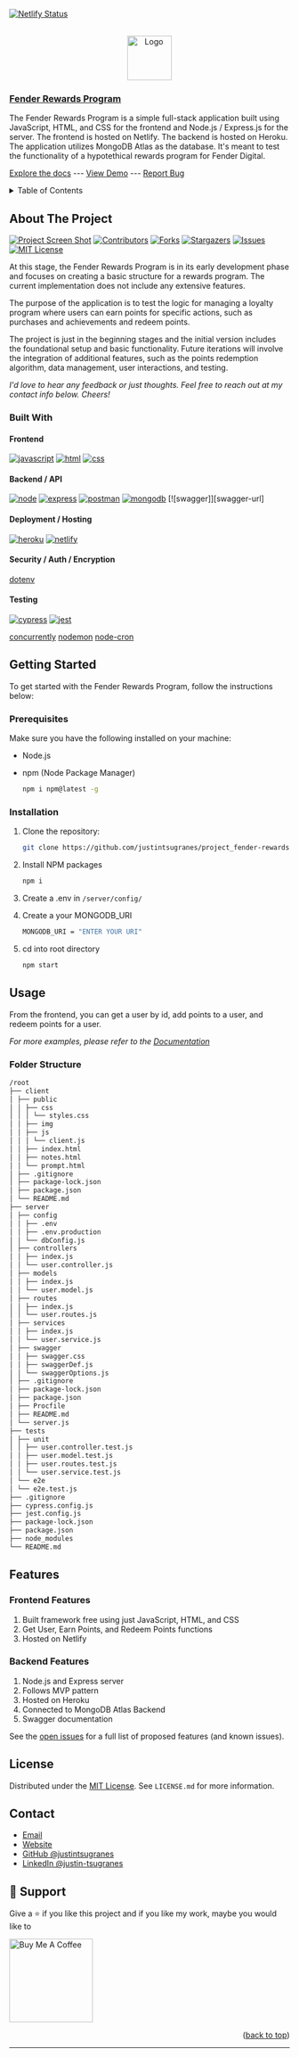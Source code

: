 <a name="readme-top"></a>

<!-- STATUS BADGES -->

[![Netlify Status](https://api.netlify.com/api/v1/badges/190615d9-f107-409b-9855-22f0999b6a33/deploy-status)](https://app.netlify.com/sites/willowy-kheer-7c8f81/deploys)

<!-- PROJECT HEADING -->
<br />
<div align="center">
  <a href="https://github.com/justintsugranes/">
    <img src="images/logo.webp" alt="Logo" width="80" height="80">
  </a>
</div>

### [Fender Rewards Program][project-url]

The Fender Rewards Program is a simple full-stack application built using JavaScript, HTML, and CSS for the frontend and Node.js / Express.js for the server. The frontend is hosted on Netlify. The backend is hosted on Heroku. The application utilizes MongoDB Atlas as the database. It's meant to test the functionality of a hypotethical rewards program for Fender Digital.

[Explore the docs][repo-url] --- [View Demo][project-url] --- [Report Bug][issues-url]

<!-- TABLE OF CONTENTS -->
<details>
  <summary>Table of Contents</summary>
  <ol>
    <li>
      <a href="#about-the-project">About The Project</a>
      <ul>
        <li><a href="#built-with">Built With</a></li>
      </ul>
    </li>
    <li>
      <a href="#getting-started">Getting Started</a>
      <ul>
        <li><a href="#prerequisites">Prerequisites</a></li>
        <li><a href="#installation">Installation</a></li>
      </ul>
    </li>
    <li><a href="#usage">Usage</a></li>
    <li><a href="#license">License</a></li>
    <li><a href="#contact">Contact</a></li>
  </ol>
</details>

## About The Project

[![Project Screen Shot][project-screenshot]][project-url] [![Contributors][contributors-shield]][contributors-url] [![Forks][forks-shield]][forks-url] [![Stargazers][stars-shield]][stars-url] [![Issues][issues-shield]][issues-url] [![MIT License][license-shield]][license-url]

At this stage, the Fender Rewards Program is in its early development phase and focuses on creating a basic structure for a rewards program. The current implementation does not include any extensive features.

The purpose of the application is to test the logic for managing a loyalty program where users can earn points for specific actions, such as purchases and achievements and redeem points.

The project is just in the beginning stages and the initial version includes the foundational setup and basic functionality. Future iterations will involve the integration of additional features, such as the points redemption algorithm, data management, user interactions, and testing.

_I'd love to hear any feedback or just thoughts. Feel free to reach out at my contact info below. Cheers!_

### Built With

#### Frontend

<!-- - **Web** -->

[![javascript]][javascript-url]
[![html]][html-url]
[![css]][css-url]

<!-- - **UI/UX / Graphic Design** -->
  <!-- [![figma]][figma-url] -->

#### Backend / API

[![node]][node-url]
[![express]][express-url]
[![postman]][postman-url]
[![mongodb]][mongodb-url]
[![swagger]][swagger-url]

#### Deployment / Hosting

[![heroku]][heroku-url]
[![netlify]][netlify-url]

#### Security / Auth / Encryption

<!-- [jwt] -->
<!-- [google-auth] -->
<!-- [bcrypt] -->
<!-- [nanoid -->
<!-- [uuid] -->

[dotenv](https://www.npmjs.com/package/dotenv)

#### Testing

[![cypress]][cypress-url]
[![jest]][jest-url]

<!-- #### Misc Packages -->

[concurrently](https://www.npmjs.com/package/concurrently)
[nodemon](https://nodemon.io/)
[node-cron](https://www.npmjs.com/package/node-cron)

<!-- TODO: UPDATE INFO -->

## Getting Started

To get started with the Fender Rewards Program, follow the instructions below:

### Prerequisites

Make sure you have the following installed on your machine:

- Node.js
- npm (Node Package Manager)

  ```sh
  npm i npm@latest -g
  ```

### Installation

1. Clone the repository:

   ```sh
   git clone https://github.com/justintsugranes/project_fender-rewards.git
   ```

2. Install NPM packages

   ```sh
   npm i
   ```

3. Create a .env in `/server/config/`

4. Create a your MONGODB_URI

   ```sh
   MONGODB_URI = "ENTER YOUR URI"
   ```

5. cd into root directory

   ```sh
   npm start
   ```

## Usage

From the frontend, you can get a user by id, add points to a user, and redeem points for a user.

_For more examples, please refer to the [Documentation][repo-url]_

### Folder Structure

```md
/root
├── client
│ ├── public
│ │ ├── css
│ │ │ └── styles.css
│ │ ├── img
│ │ ├── js
│ │ │ └── client.js
│ │ ├── index.html
│ │ ├── notes.html
│ │ └── prompt.html
│ ├── .gitignore
│ ├── package-lock.json
│ ├── package.json
│ └── README.md
├── server
│ ├── config
│ │ ├── .env
│ │ ├── .env.production
│ │ └── dbConfig.js
│ ├── controllers
│ │ ├── index.js
│ │ └── user.controller.js
│ ├── models
│ │ ├── index.js
│ │ └── user.model.js
│ ├── routes
│ │ ├── index.js
│ │ └── user.routes.js
│ ├── services
│ │ ├── index.js
│ │ └── user.service.js
│ ├── swagger
│ │ ├── swagger.css
│ │ ├── swaggerDef.js
│ │ └── swaggerOptions.js
│ ├── .gitignore
│ ├── package-lock.json
│ ├── package.json
│ ├── Procfile
│ ├── README.md
│ └── server.js
├── tests
│ ├── unit
│ │ ├── user.controller.test.js
│ │ ├── user.model.test.js
│ │ ├── user.routes.test.js
│ │ └── user.service.test.js
│ └── e2e
│ └── e2e.test.js
├── .gitignore
├── cypress.config.js
├── jest.config.js
├── package-lock.json
├── package.json
├── node_modules
└── README.md
```

## Features

### Frontend Features

1. Built framework free using just JavaScript, HTML, and CSS
2. Get User, Earn Points, and Redeem Points functions
3. Hosted on Netlify

### Backend Features

1. Node.js and Express server
2. Follows MVP pattern
3. Hosted on Heroku
4. Connected to MongoDB Atlas Backend
5. Swagger documentation

See the [open issues][issues-url] for a full list of proposed features (and known issues).

## License

Distributed under the [MIT License][license-url]. See `LICENSE.md` for more information.

## Contact

- [Email](mailto:justinjontsugranes@gmail.com?subject=Hi%2C%20from%20GitHub%21')
- [Website](https://justintsugranes.com)
- [GitHub @justintsugranes](https://github.com/justintsugranes 'Justin Tsugranes')
- [LinkedIn @justin-tsugranes](https://linkedin.com/in/justin-tsugranes)

## 🤝 Support

Give a ⭐️ if you like this project and if you like my work, maybe you would like to

<a href="https://www.buymeacoffee.com/tsugranes" target="_blank"><img src="https://cdn.buymeacoffee.com/buttons/v2/default-red.png" alt="Buy Me A Coffee" width="150"></a>

<!-- ## Acknowledgments

- []() -->

<p align="right">(<a href="#readme-top">back to top</a>)</p>

---

<!-- LINK & IMAGE VARIABLES -->
<!-- https://www.markdownguide.org/basic-syntax/#reference-style-links -->

[project-screenshot]: images/project-screenshot.webp
[project-url]: https://fender-rewards.netlify.app/
[repo-url]: https://github.com/justintsugranes/project_fender-rewards.git
[contributors-shield]: https://img.shields.io/github/contributors/justintsugranes/project_fender-rewards.svg?style=for-the-badge
[contributors-url]: https://github.com/justintsugranes/project_fender-rewards/graphs/contributors
[forks-shield]: https://img.shields.io/github/forks/justintsugranes/project_fender-rewards.svg?style=for-the-badge
[forks-url]: https://github.com/justintsugranes/project_fender-rewards/network/members
[stars-shield]: https://img.shields.io/github/stars/justintsugranes/project_fender-rewards.svg?style=for-the-badge
[stars-url]: https://github.com/justintsugranes/project_fender-rewards/stargazers
[issues-shield]: https://img.shields.io/github/issues/justintsugranes/project_fender-rewards.svg?style=for-the-badge
[issues-url]: https://github.com/justintsugranes/project_fender-rewards/issues
[license-shield]: https://img.shields.io/github/license/justintsugranes/project_fender-rewards.svg?style=for-the-badge
[license-url]: https://github.com/justinTsugranes/project_fender-rewards/blob/main/LICENSE.md

<!-- TECH SHIELD VARIABLES -->

<!-- WEB LANGUANGES /  LIBRARIES / FRAMEWORKS -->

[javascript]: https://img.shields.io/badge/JavaScript-F7DF1E?style=for-the-badge&logo=javascript&logoColor=white
[javascript-url]: https://developer.mozilla.org/en-US/docs/Web/JavaScript

<!-- UI / CSS LIBRARIES -->

[html]: https://img.shields.io/badge/HTML5-e34f26?style=for-the-badge&logo=html5&logoColor=white
[html-url]: https://developer.mozilla.org/en-US/docs/Glossary/HTML5
[css]: https://img.shields.io/badge/CSS3-1572B6?style=for-the-badge&logo=css3&logoColor=white
[css-url]: https://developer.mozilla.org/en-US/docs/Web/CSS

<!-- API -->

[express]: https://img.shields.io/badge/Express.js-000000?style=for-the-badge&logo=express&logoColor=white
[express-url]: https://expressjs.com/
[node]: https://img.shields.io/badge/Node.Js-2343853?style=for-the-badge&logo=node.js&logoColor=white
[node-url]: https://nodejs.org/
[postman]: https://img.shields.io/badge/Postman-FF6C37?style=for-the-badge&logo=postman&logoColor=white
[postman-url]: https://www.postman.com/

<!-- DATABASE -->

[mongodb]: https://img.shields.io/badge/MongoDB-47A248?style=for-the-badge&logo=mongodb&logoColor=white
[mongodb-url]: https://www.mongodb.com/home

<!-- [mongoose]: https://mongoosejs.com/docs/ -->

<!-- AUTH / SECURITY-->

<!-- [bcrypt]: https://www.npmjs.com/package/bcrypt -->
<!-- [jwt]: https://jwt.io/ -->
<!-- [nanoid]:  -->
<!-- [uuid]:  -->

<!-- TESTING -->

[cypress]: https://img.shields.io/badge/Cypress-17202C?style=for-the-badge&logo=cypress&logoColor=white
[cypress-url]: https://www.cypress.io/
[jest]: https://img.shields.io/badge/Jest-C21325?style=for-the-badge&logo=jest&logoColor=white
[jest-url]: https://jestjs.io/

<!-- HOSTING / DEPLOYMENT -->

[heroku]: https://img.shields.io/badge/Heroku-563D7C?style=for-the-badge&logo=heroku&logoColor=white
[heroku-url]: https://www.heroku.com/
[netlify]: https://img.shields.io/badge/Netlify-00C7B7?style=for-the-badge&logo=netlify&logoColor=white
[netlify-url]: https://www.netlify.com/
